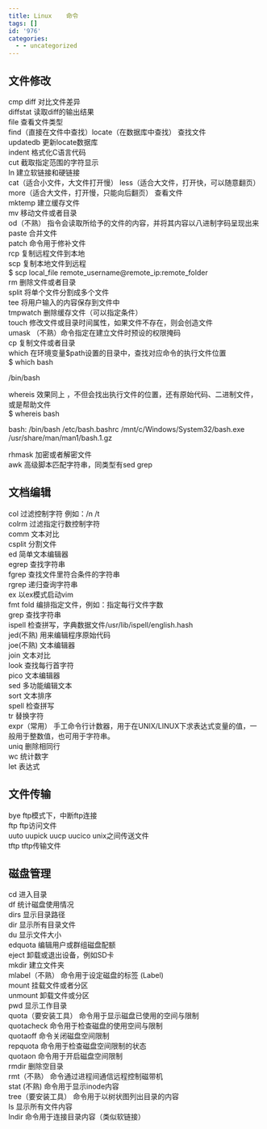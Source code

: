```yaml
---
title: Linux    命令
tags: []
id: '976'
categories:
  - - uncategorized
---
```


## 文件修改

cmp diff 对比文件差异  
diffstat 读取diff的输出结果  
file 查看文件类型  
find（直接在文件中查找）locate（在数据库中查找） 查找文件  
updatedb 更新locate数据库  
indent 格式化C语言代码  
cut 截取指定范围的字符显示  
ln 建立软链接和硬链接  
cat（适合小文件，大文件打开慢） less（适合大文件，打开快，可以随意翻页） more（适合大文件，打开慢，只能向后翻页） 查看文件  
mktemp 建立缓存文件  
mv 移动文件或者目录  
od（不熟） 指令会读取所给予的文件的内容，并将其内容以八进制字码呈现出来  
paste 合并文件  
patch 命令用于修补文件  
rcp 复制远程文件到本地  
scp 复制本地文件到远程  
$ scp local\_file remote\_username@remote\_ip:remote\_folder  
rm 删除文件或者目录  
split 将单个文件分割成多个文件  
tee 将用户输入的内容保存到文件中  
tmpwatch 删除缓存文件（可以指定条件）  
touch 修改文件或目录时间属性，如果文件不存在，则会创造文件  
umask （不熟）命令指定在建立文件时预设的权限掩码  
cp 复制文件或者目录  
which 在环境变量$path设置的目录中，查找对应命令的执行文件位置  
$ which bash

/bin/bash

whereis 效果同上 ，不但会找出执行文件的位置，还有原始代码、二进制文件，或是帮助文件  
$ whereis bash

bash: /bin/bash /etc/bash.bashrc /mnt/c/Windows/System32/bash.exe /usr/share/man/man1/bash.1.gz

rhmask 加密或者解密文件  
awk 高级脚本匹配字符串，同类型有sed grep

## 文档编辑

col 过滤控制字符 例如：/n /t  
colrm 过滤指定行数控制字符  
comm 文本对比  
csplit 分割文件  
ed 简单文本编辑器  
egrep 查找字符串  
fgrep 查找文件里符合条件的字符串  
rgrep 递归查询字符串  
ex 以ex模式启动vim  
fmt fold 编排指定文件，例如：指定每行文件字数  
grep 查找字符串  
ispell 检查拼写，字典数据文件/usr/lib/ispell/english.hash  
jed(不熟) 用来编辑程序原始代码  
joe(不熟) 文本编辑器  
join 文本对比  
look 查找每行首字符  
pico 文本编辑器  
sed 多功能编辑文本  
sort 文本排序  
spell 检查拼写  
tr 替换字符  
expr（常用） 手工命令行计数器，用于在UNIX/LINUX下求表达式变量的值，一般用于整数值，也可用于字符串。  
uniq 删除相同行  
wc 统计数字  
let 表达式

## 文件传输

bye ftp模式下，中断ftp连接  
ftp ftp访问文件  
uuto uupick uucp uucico unix之间传送文件  
tftp tftp传输文件

## 磁盘管理

cd 进入目录  
df 统计磁盘使用情况  
dirs 显示目录路径  
dir 显示所有目录文件  
du 显示文件大小  
edquota 编辑用户或群组磁盘配额  
eject 卸载或退出设备，例如SD卡  
mkdir 建立文件夹  
mlabel（不熟） 命令用于设定磁盘的标签 (Label)  
mount 挂载文件或者分区  
unmount 卸载文件或分区  
pwd 显示工作目录  
quota（要安装工具） 命令用于显示磁盘已使用的空间与限制  
quotacheck 命令用于检查磁盘的使用空间与限制  
quotaoff 命令关闭磁盘空间限制  
repquota 命令用于检查磁盘空间限制的状态  
quotaon 命令用于开启磁盘空间限制  
rmdir 删除空目录  
rmt（不熟） 命令通过进程间通信远程控制磁带机  
stat (不熟) 命令用于显示inode内容  
tree（要安装工具） 命令用于以树状图列出目录的内容  
ls 显示所有文件内容  
lndir 命令用于连接目录内容（类似软链接）
